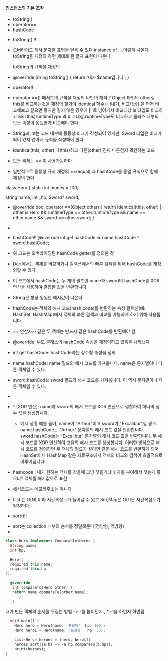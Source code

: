#### 인스턴스의 기본 조작

* toString()
* operator==
* hashCode


- toString() !! : 
* 오버라이드 해서 문자열 표현을 얻음 수 있다
  instance of ... 이렇게 나올때 toString을 재정의 하면 제대로 된 글자 표현이 나온다

  toString의 규칙을 재정의
 
* @override
  String toString() {
  return '내가 $name입니다';
}


- operator!!
* operator ==() 메서드의 규칙을 재정의
  나만의 해석 ? Object 타입의 other랑 this를 비교하는것을 재정의 할거야
  identical 함수는 (내거, 비교대상) 을 먼저 비교해보고 같으면 좋지만 같지 않은 경우에 ||
  로 넘어가서 비교대상 is 타입도 비교하고 && (this)runtimeType 과 비교대상.runtimeType도
  비교하고 클래스 내부의 모든 속성이 동등한가 비교해야 한다.

* String과 int는 코드 내부에 동등성 비교가 작성되어 있지만,
  Sword 타입은 비교가 되어 있지 않아서 규칙을 작성해야 한다
* identical(this, other) 나(this)하고 다른(other) 진짜 다른건지 확인하는 코드
* 모든 객체는 == 이 사용가능하다
* 일반적으로 동등성 규칙 재정의 ==(equal) 과 hashCode를 동일 규칙으로 함께 재정의 한다



class Hero {
  static int money = 100;

  string name;
  int _hp;
  Sword? sword;

- @override
  bool operator ==(Object other) {
  return identical(this, other) ||
  other is Hero &&
  runtimeType == other.runtimeType &&
  name == other.name &&
  sword == other.sword;
  }

- 
- hashCode!!
  @override
  int get hashCode => name.hashCode ^ sword.hashCode;

* 위 코드는 오버라이딩된 hashCode getter를 정의한 것 
* Dart에서는 객체를 비교하거나 컬렉션에서의 빠른 검색을 위해 hashCode를 재정의할 수 있다
* 이 코드에서 hashCode는 두 개의 필드인 name과 sword의 hashCode를 XOR 연산을 사용하여 결합한 값을 반환합니다. 
* String은 항상 동일한 해시값이 나온다


* hashCode는 객체의 해시 코드(hash code)를 반환하는 속성
  컬렉션(예: HashSet, HashMap)에서 객체의 빠른 검색과 비교를 가능하게 하기 위해 사용됩니다.
* == 연산자가 같은 두 객체는 반드시 같은 hashCode를 반환해야 함

* @override: 부모 클래스의 hashCode 속성을 재정의하고 있음을 나타낸다
* int get hashCode: hashCode라는 정수형 속성을 정의
* name.hashCode: name 필드의 해시 코드를 가져옵니다. name은 문자열이나 다른 객체일 수 있다.
* sword.hashCode: sword 필드의 해시 코드를 가져옵니다. 이 역시 문자열이나 다른 객체일 수 있다.
* 
* ^ (XOR 연산): name과 sword의 해시 코드를 XOR 연산으로 결합하여 하나의 정수 값을 생성합니다.
  * 예시 상황
    예를 들어, name이 "Arthur"이고 sword가 "Excalibur"일 경우:
    name.hashCode는 "Arthur" 문자열의 해시 코드 값을 반환합니다.
    sword.hashCode는 "Excalibur" 문자열의 해시 코드 값을 반환합니다.
    두 해시 코드를 XOR 연산하여 고유의 해시 코드를 생성합니다.
    이러한 방식으로 해시 코드를 정의하면 두 객체의 필드가 같다면 같은 해시 코드를 반환하게 되어 
    HashSet이나 HashMap 같은 자료구조에서 객체의 비교와 검색이 효율적으로 이루어집니다.
  

* hashcode : 내가 원하는 객체를 찾을때 그냥 찾을거냐 숫자를 부여해서 찾는게 좋으냐? 객체를 해시값으로 표현
* 해시코드는 메모리주소는 아니다


* List 는 O(N) 이라 시간복잡도가 늘어날 수 있고 Set,Map은 O(1)은 시간복잡도가 일정하다
 
   
* sort()!!
- sort는 collection 내부의 순서를 정렬해준다(정방형, 역방향)
- 
```dart
class Hero implements Comparable<Hero> {
  String name;
  int hp;
  
  Hero({
  required this.name,
  required this.hp,  
});
  
  @override
   int compareTo(Hero other) {
   return name.compareTo(other.name);
      }
   }
```
   내가 만든 객체의 순서를 뒤집는 방법 -> -를 붙이던지 , * -1을 하던지 하면됨
```dart
  void main() {
    Hero hero = Hero(name: '홍길동', hp: 100);
    Hero hero1 = Hero(name: '홍길동', hp: 50);
    
    List<Hero> heroes = [hero, hero1];
    heroes.sort((a,b) => -a.hp.compareTo(b.hp));
    print(heroes);
}


```
